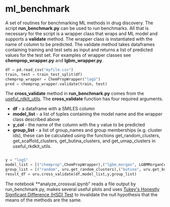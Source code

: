 # ml_benchmark

A set of routines for benchmarking ML methods in drug discovery. The script **run_benchmark.py** can be used to run benchmarks.  All that is necessary for the script is a wrapper class that wraps and ML model and supports a **validate** method. The wrapper class is instantiated with the name of column to be predicted.  The validate method takes dataframes containing training and test sets as input and returns a list of predicted values for the test set. For examples of wrapper classes see **chemprop_wrapper.py** and **lgbm_wrapper.py**. 

```python
df = pd.read_csv("myfile.csv")
train, test = train_test_split(df)
chemprop_wrapper = ChemPropWrapper("logS")
pred = chemprop_wrapper.validate(train, test)
```

The **cross_validate** method in **run_benchmark.py** comes from the [useful_rdkit_utils](https://github.com/PatWalters/useful_rdkit_utils).  The **cross_validate** function has four required arguments.

- **df** - a dataframe with a SMILES column  
- **model_list** - a list of tuples containing the model name and the wrapper class described above  
- **y_col** - the name of the column with the y value to be predicted  
- **group_list** - a list of group_names and group memberships (e.g. cluster ids), these can be calculated using the functions get_random_clusters, get_scaffold_clusters, get_butina_clusters, and get_umap_clusters in useful_rkdkit_utils.  

```python

y = "logS"
model_list = [("chemprop",ChemPropWrapper),("lgbm_morgan", LGBMMorganCountWrapper),("lgbm_prop",LGBMPropWrapper)]
group_list = [("random", uru.get_random_clusters),("butina", uru.get_butina_clusters)]
result_df = uru.cross_validate(df,model_list,y,group_list)
```

The notebook **analyze_crossval.ipynb" reads a file output by run_benchmark.py, makes several useful plots and uses [Tukey's Honestly Signficant Difference (HSD) Test](https://en.wikipedia.org/wiki/Tukey%27s_range_test) to invalidate the null hypothesis that the means of the methods are the same. 



